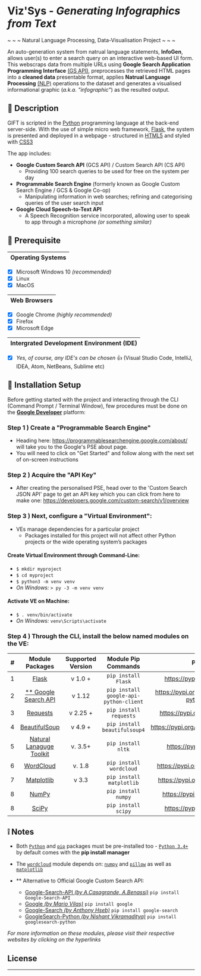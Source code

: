 # Viz'Sys - _Generating Infographics from Text_
~ ~ ~ Natural Language Processing, Data-Visualisation Project ~ ~ ~

An auto-generation system from natrual language statements, **InfoGen**, allows user(s) to enter a search query on an interactive web-based UI form. This webscraps data from multiple URLs using  **Google Search Application Programming Interface** [(GS API)](https://github.com/googleapis/google-api-python-client "Click to see more info about GS API"), preprocesses the retrieved HTML pages into a **cleaned data** presentable format, applies **Natrual Language Processing** [(NLP)](https://en.wikipedia.org/wiki/Natural_language_processing "Click for more info in NLP") operations to the dataset and generates a visualised informational graphic (_a.k.a. "infographic"_) as the resulted output.

## :page_facing_up: Description
GIFT is scripted in the [Python](https://www.python.org/) programming language at the back-end server-side.
With the use of simple micro web framework, [Flask](https://pypi.org/project/Flask/), the system is presented and deployed in a webpage -
structured in [HTML5](https://www.w3.org/standards/webdesign/htmlcss) and styled with [CSS3](https://www.w3.org/standards/webdesign/htmlcss)

The app includes:
  * **Google Custom Search API** (GCS API) / Custom Search API (CS API)
    * Providing 100 search queries to be used for free on the system per day
  * **Programmable Search Engine** (formerly known as Google Custom Search Engine / GCS & Google Co-op)
    * Manipulating information in web searches; refining and categorising queries of the user search input 
  * **Google Cloud Speech-to-Text API**
    * A Speech Recognition service incorporated, allowing user to speak to app through a microphone *(or something similar)* 

## :link: Prerequisite
Operating Systems |
| :---:
  - [x] Microsoft Windows 10 _(recommended)_
  - [x] Linux
  - [x] MacOS

Web Browsers |
| :---:
  - [x] Google Chrome _(highly recommended)_ 
  - [x] Firefox
  - [x] Microsoft Edge

Intergrated Development Environment (IDE) |
| :---:
   - [x] _Yes, of course, any IDE's can be chosen_ 👍 (Visual Studio Code, IntelliJ, IDEA, Atom, NetBeans, Sublime etc)



## :wrench: Installation Setup
Before getting started with the project and interacting through the CLI (Command Prompt / Terminal Window), few procedures must be done on the [**Google Developer**](https://developers.google.com/) platform: 

### Step 1 ) Create a "Programmable Search Engine" 
* Heading here: https://programmablesearchengine.google.com/about/ will take you to the Google's PSE about page. 
* You will need to click on "Get Started" and follow along with the next set of on-screen instructions

### Step 2 ) Acquire the "API Key"
* After creating the personalised PSE, head over to the 'Custom Search JSON API' page to get an API key which you can click from here to make one:  https://developers.google.com/custom-search/v1/overview 

### Step 3 ) Next, configure a "Virtual Environment":
 * VEs manage dependencies for a particular project
   * Packages installed for this project will not affect other Python projects or the wide operating system’s packages
 
 #### Create Virtual Environment through Command-Line:
   * `$ mkdir myproject`
   * `$ cd myproject`
   * `$ python3 -m venv venv`
   * _On Windows:_ `> py -3 -m venv venv`
   
 #### Activate VE on Machine:  
   * `$ . venv/bin/activate`
   * _On Windows:_ `venv\Scripts\activate`

### Step 4 ) Through the CLI, install the below named modules on the VE:

_#_ | Module Packages | Supported Version | Module Pip Commands | PyPI Repo
| :---: | :---: | :---: | :---: | :---: |
 1  | [Flask](https://flask.palletsprojects.com/en/1.1.x/installation/#install-flask "To Flask website")  | v 1.0 + | `pip install Flask` | https://pypi.org/project/Flask/
 2  | [** Google Search API](https://github.com/googleapis/google-api-python-client "Official Google Search API GitHub repo")| v 1.12 |`pip install google-api-python-client`| https://pypi.org/project/google-api-python-client/
 3  | [Requests](https://requests.readthedocs.io/en/master/user/install/ "Requests website") | v 2.25 +  | `pip install requests` | https://pypi.org/project/requests/
 4  | [BeautifulSoup](https://www.crummy.com/software/BeautifulSoup/bs4/doc/index.html "BeautifulSoup site") | v 4.9 + | `pip install beautifulsoup4` | https://pypi.org/project/beautifulsoup4/
 5  | [Natural Lanaguge Toolkit](https://www.nltk.org/install.html "Official NLTK website") | v. 3.5+  | `pip install nltk` | https://pypi.org/project/nltk/
 6  | [WordCloud](https://amueller.github.io/word_cloud/https://pypi.org/project/wordcloud/ "WordCloud") | v. 1.8 | `pip install wordcloud`| https://pypi.org/project/wordcloud/
 7  | [Matplotlib](https://matplotlib.org/) | v 3.3 | `pip install matplotlib` | https://pypi.org/project/matplotlib/
 8  | [NumPy](https://numpy.org/) | | `pip install numpy` | https://pypi.org/project/numpy/
 8  | [SciPy](https://www.scipy.org/) | | `pip install scipy` | https://pypi.org/project/scipy/

## :grey_exclamation: Notes
 * Both [`Python`](https://www.python.org/downloads/) and [`pip`](https://packaging.python.org/tutorials/installing-packages/) packages must be pre-installed too - [`Python 3.4+`](https://www.python.org/downloads/release/python-340/) by default comes with the **pip install manager**
 
 * The [`wordcloud`](https://pypi.org/project/wordcloud/) module depends on: [`numpy`](https://numpy.org/install/) and [`pillow`](https://pillow.readthedocs.io/en/stable/installation.html) as well as [`matplotlib`](https://matplotlib.org/users/installing.html) 

 * ** Alternative to Official Google Custom Search API:
   * [Google-Search-API *(by A.Casagrande, A.Benassi)*](https://pypi.org/project/Google-Search-API/) `pip install Google-Search-API` 
   * [Google *(by Mario Vilas)*](https://pypi.org/project/google/) `pip install google`
   * [Google-Search *(by Anthony Hseb)*](https://pypi.org/project/google-search/) `pip install google-search`
   * [GoogleSearch-Python *(by Nishant Vikramaditya)*](https://pypi.org/project/googlesearch-python/) `pip install googlesearch-python`

_For more information on these modules, please visit their respective websites by clicking on the hyperlinks_


## License
---
